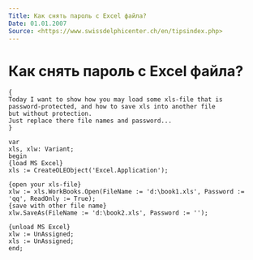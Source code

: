 ```yaml
---
Title: Как снять пароль с Excel файла?
Date: 01.01.2007
Source: <https://www.swissdelphicenter.ch/en/tipsindex.php>
---
```



Как снять пароль с Excel файла?
===============================


    {
    Today I want to show how you may load some xls-file that is 
    password-protected, and how to save xls into another file 
    but without protection.
    Just replace there file names and password...
    }
     
    var
    xls, xlw: Variant;
    begin
    {load MS Excel}
    xls := CreateOLEObject('Excel.Application');
     
    {open your xls-file}
    xlw := xls.WorkBooks.Open(FileName := 'd:\book1.xls', Password := 'qq', ReadOnly := True);
    {save with other file name}
    xlw.SaveAs(FileName := 'd:\book2.xls', Password := '');
     
    {unload MS Excel}
    xlw := UnAssigned;
    xls := UnAssigned;
    end;

